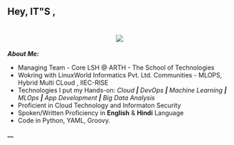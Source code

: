 ## Hey, IT"S ,
<h1 align="center">
  <image src="https://github.com/akankshaS77/AKanksha_Singh_Git_Profile-/blob/main/3d_name.png" />
</h1>

**_About Me:_** 
- Managing Team - Core LSH @ ARTH - The School of Technologies
- Wokring with LinuxWorld Informatics Pvt. Ltd. Communities - MLOPS, Hybrid Multi CLoud , IIEC-RISE
- Technologies I put my Hands-on: 
 _Cloud **|** DevOps **|** Machine Learning **|** MLOps **|** App Development **|** Big Data Analysis_
- Proficient in Cloud Technology and Informaton Security   
- Spoken/Written Proficiency in **English** & **Hindi** Language
- Code in Python, YAML, Groovy.

**__**
